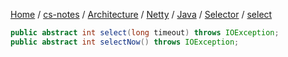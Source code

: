 [Home](https://mengxianbin.github.io) /
[cs-notes](https://mengxianbin.github.io/cs-notes/site) /
[Architecture](https://mengxianbin.github.io/cs-notes/site/Architecture) /
[Netty](https://mengxianbin.github.io/cs-notes/site/Architecture/Netty) /
[Java](https://mengxianbin.github.io/cs-notes/site/Architecture/Netty/Java) /
[Selector](https://mengxianbin.github.io/cs-notes/site/Architecture/Netty/Java/Selector) /
[select](https://mengxianbin.github.io/cs-notes/site/Architecture/Netty/Java/Selector/select)

```java
public abstract int select(long timeout) throws IOException;
public abstract int selectNow() throws IOException;
```
